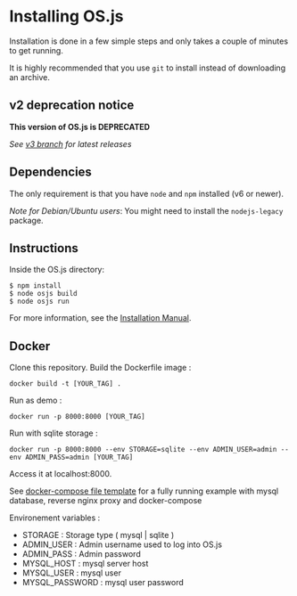 # Installing OS.js

Installation is done in a few simple steps and only takes a couple of minutes to get running.

It is highly recommended that you use `git` to install instead of downloading an archive.

## v2 deprecation notice

**This version of OS.js is DEPRECATED**

*See [v3 branch](https://github.com/os-js/OS.js/tree/v3) for latest releases*

## Dependencies

The only requirement is that you have `node` and `npm` installed (v6 or newer).

*Note for Debian/Ubuntu users*: You might need to install the `nodejs-legacy` package.

## Instructions

Inside the OS.js directory:

```
$ npm install
$ node osjs build
$ node osjs run
```

For more information, see the [Installation Manual](https://manual.os-js.org/installation/).

## Docker
Clone this repository.
Build the Dockerfile image : 
```
docker build -t [YOUR_TAG] .
```

Run as demo : 
```
docker run -p 8000:8000 [YOUR_TAG]
```

Run with sqlite storage : 
```
docker run -p 8000:8000 --env STORAGE=sqlite --env ADMIN_USER=admin --env ADMIN_PASS=admin [YOUR_TAG]
```

Access it at localhost:8000.

See [docker-compose file template](https://github.com/os-js/OS.js/tree/development/src/templates/docker/) for a fully running example with mysql database, reverse nginx proxy and docker-compose 

Environement variables :
* STORAGE : Storage type ( mysql | sqlite )
* ADMIN_USER : Admin username used to log into OS.js 
* ADMIN_PASS : Admin password
* MYSQL_HOST : mysql server host
* MYSQL_USER : mysql user
* MYSQL_PASSWORD :  mysql user password



